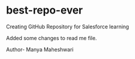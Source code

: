 # best-repo-ever
Creating GitHub Repository for Salesforce learning

Added some changes to read me file.

Author- Manya Maheshwari